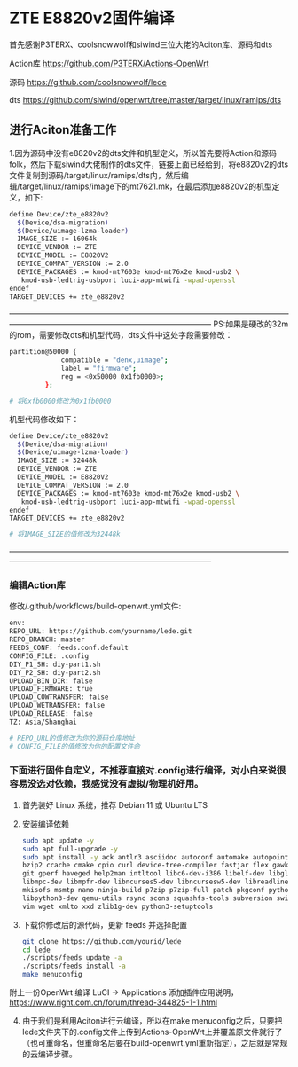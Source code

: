 # ZTE E8820v2固件编译

首先感谢P3TERX、coolsnowwolf和siwind三位大佬的Aciton库、源码和dts

Action库 https://github.com/P3TERX/Actions-OpenWrt

源码 https://github.com/coolsnowwolf/lede

dts https://github.com/siwind/openwrt/tree/master/target/linux/ramips/dts

## 进行Aciton准备工作

1.因为源码中没有e8820v2的dts文件和机型定义，所以首先要将Action和源码folk，然后下载siwind大佬制作的dts文件，链接上面已经给到，将e8820v2的dts文件复制到源码/target/linux/ramips/dts内，然后编辑/target/linux/ramips/image下的mt7621.mk，在最后添加e8820v2的机型定义，如下:

   ```bash
   define Device/zte_e8820v2
     $(Device/dsa-migration)
     $(Device/uimage-lzma-loader)
     IMAGE_SIZE := 16064k
     DEVICE_VENDOR := ZTE
     DEVICE_MODEL := E8820V2
     DEVICE_COMPAT_VERSION := 2.0
     DEVICE_PACKAGES := kmod-mt7603e kmod-mt76x2e kmod-usb2 \
   	  kmod-usb-ledtrig-usbport luci-app-mtwifi -wpad-openssl
   endef
   TARGET_DEVICES += zte_e8820v2
   ```

——————————————————————————————————————————————————————————————
PS:如果是硬改的32m的rom，需要修改dts和机型代码，dts文件中这处字段需要修改：

   ```bash
   partition@50000 {
	   			compatible = "denx,uimage";
		   		label = "firmware";
		   		reg = <0x50000 0x1fb0000>;
		   	};

   # 将0xfb0000修改为0x1fb0000
   ```

机型代码修改如下：

   ```bash
   define Device/zte_e8820v2
     $(Device/dsa-migration)
     $(Device/uimage-lzma-loader)
     IMAGE_SIZE := 32448k
     DEVICE_VENDOR := ZTE
     DEVICE_MODEL := E8820V2
     DEVICE_COMPAT_VERSION := 2.0
     DEVICE_PACKAGES := kmod-mt7603e kmod-mt76x2e kmod-usb2 \
   	  kmod-usb-ledtrig-usbport luci-app-mtwifi -wpad-openssl
   endef
   TARGET_DEVICES += zte_e8820v2

   # 将IMAGE_SIZE的值修改为32448k
   ```
——————————————————————————————————————————————————————————————

### 编辑Action库

修改/.github/workflows/build-openwrt.yml文件:

   ```bash
  env:
  REPO_URL: https://github.com/yourname/lede.git
  REPO_BRANCH: master
  FEEDS_CONF: feeds.conf.default
  CONFIG_FILE: .config
  DIY_P1_SH: diy-part1.sh
  DIY_P2_SH: diy-part2.sh
  UPLOAD_BIN_DIR: false
  UPLOAD_FIRMWARE: true
  UPLOAD_COWTRANSFER: false
  UPLOAD_WETRANSFER: false
  UPLOAD_RELEASE: false
  TZ: Asia/Shanghai

  # REPO_URL的值修改为你的源码仓库地址
  # CONFIG_FILE的值修改为你的配置文件命
   ```

### 下面进行固件自定义，不推荐直接对.config进行编译，对小白来说很容易没选对依赖，我感觉没有虚拟/物理机好用。

1. 首先装好 Linux 系统，推荐 Debian 11 或 Ubuntu LTS

2. 安装编译依赖

   ```bash
   sudo apt update -y
   sudo apt full-upgrade -y
   sudo apt install -y ack antlr3 asciidoc autoconf automake autopoint binutils bison build-essential \
   bzip2 ccache cmake cpio curl device-tree-compiler fastjar flex gawk gettext gcc-multilib g++-multilib \
   git gperf haveged help2man intltool libc6-dev-i386 libelf-dev libglib2.0-dev libgmp3-dev libltdl-dev \
   libmpc-dev libmpfr-dev libncurses5-dev libncursesw5-dev libreadline-dev libssl-dev libtool lrzsz \
   mkisofs msmtp nano ninja-build p7zip p7zip-full patch pkgconf python2.7 python3 python3-pyelftools \
   libpython3-dev qemu-utils rsync scons squashfs-tools subversion swig texinfo uglifyjs upx-ucl unzip \
   vim wget xmlto xxd zlib1g-dev python3-setuptools
   ```

3. 下载你修改后的源代码，更新 feeds 并选择配置

   ```bash
   git clone https://github.com/yourid/lede
   cd lede
   ./scripts/feeds update -a
   ./scripts/feeds install -a
   make menuconfig
   ```

附上一份OpenWrt 编译 LuCI -> Applications 添加插件应用说明，https://www.right.com.cn/forum/thread-344825-1-1.html

4. 由于我们是利用Aciton进行云编译，所以在make menuconfig之后，只要把lede文件夹下的.config文件上传到Actions-OpenWrt上并覆盖原文件就行了（也可重命名，但重命名后要在build-openwrt.yml重新指定），之后就是常规的云编译步骤。
